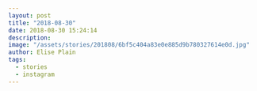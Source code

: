 ```yaml
---
layout: post
title: "2018-08-30"
date: 2018-08-30 15:24:14
description: 
image: "/assets/stories/201808/6bf5c404a83e0e885d9b780327614e0d.jpg"
author: Elise Plain
tags: 
  - stories
  - instagram
---
```



<p></p>
